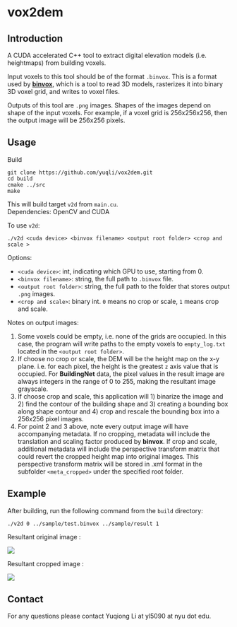 # vox2dem

## Introduction
A CUDA accelerated C++ tool to extract digital elevation models (i.e. heightmaps) from building voxels.

Input voxels to this tool should be of the format `.binvox`. This is a format used by [**binvox**](http://www.patrickmin.com/binvox/), which is a tool to read 3D models, rasterizes it into binary 3D voxel grid, and writes to voxel files.

Outputs of this tool are `.png` images. Shapes of the images depend on shape of the input voxels. For example, if a voxel grid is 256x256x256, then the output image will be 256x256 pixels.


## Usage

Build
```
git clone https://github.com/yuqli/vox2dem.git
cd build
cmake ../src
make
```
This will build target `v2d` from `main.cu`.  
Dependencies: OpenCV and CUDA

To use `v2d`:

`./v2d <cuda device> <binvox filename> <output root folder> <crop and scale >`

Options:
- `<cuda device>`: int, indicating which GPU to use, starting from 0.
- `<binvox filename>`: string, the full path to `.binvox` file.
- `<output root folder>`: string, the full path to the folder that stores output `.png` images.
- `<crop and scale>`: binary int. `0` means no crop or scale, `1` means crop and scale.   

Notes on output images:
1. Some voxels could be empty, i.e. none of the grids are occupied. In this case, the program will write paths to the empty voxels to `empty_log.txt` located in the `<output root folder>`.  
2. If choose no crop or scale, the DEM will be the height map on the x-y plane. i.e. for each pixel, the height is the greatest `z` axis value that is occupied. For __BuildingNet__ data, the pixel values in the result image are always integers in the range of 0 to 255, making the resultant image grayscale.
3. If choose crop and scale, this application will 1) binarize the image and 2) find the contour of the building shape and 3) creating a bounding box along shape contour and 4) crop and rescale the bounding box into a 256x256 pixel images.
4. For point 2 and 3 above, note every output image will have accompanying metadata. If no cropping, metadata will include the translation and scaling factor produced by **binvox**. If crop and scale, additional metadata will include the perspective transform matrix that could revert the cropped height map into original images. This perspective transform matrix will be stored in .xml format in the subfolder `<meta_cropped>` under the specified root folder.


## Example
After building, run the following command from the `build` directory:

`./v2d 0 ../sample/test.binvox ../sample/result 1`

Resultant original image :

![](https://github.com/yuqli/vox2dem/blob/master/sample/result/output_original/test.png)

Resultant cropped image :

![](https://github.com/yuqli/vox2dem/blob/master/sample/result/output_cropped/test.jpg)

## Contact
For any questions please contact Yuqiong Li at yl5090 at nyu dot edu.

